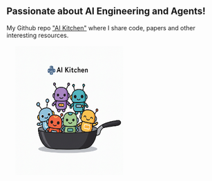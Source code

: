 <h2> Passionate about AI Engineering and Agents!</h2>

My Github repo ["AI Kitchen"](https://github.com/mvervuurt/aikitchen) where I share code, papers and other interesting resources.
</br>
</br>
<a href="https://github.com/mvervuurt/aikitchen"><img src="assets/IMG_5996.PNG" hspace="20" height="300" width="250"></a>
